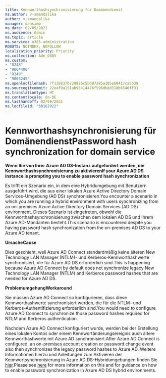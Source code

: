 ```yaml
---
title: Kennworthashsynchronisierung für Domänendienst
ms.author: v-smandalika
author: v-smandalika
manager: dansimp
ms.date: 02/09/2021
ms.audience: Admin
ms.topic: article
ms.service: o365-administration
ROBOTS: NOINDEX, NOFOLLOW
localization_priority: Priority
ms.collection: Adm_O365
ms.custom:
- "8248"
- "9004400"
- "8249"
- "9003245"
ms.openlocfilehash: 7f138837b720926c5b687285a105eb0417ca5b39
ms.sourcegitcommit: 22eaf0a151ab95414476f596db8d318b6540ff31
ms.translationtype: HT
ms.contentlocale: de-DE
ms.lasthandoff: 02/09/2021
ms.locfileid: "50162922"
---
```

# <a name="password-hash-synchronization-for-domain-service"></a><span data-ttu-id="7d0ff-102">Kennworthashsynchronisierung für Domänendienst</span><span class="sxs-lookup"><span data-stu-id="7d0ff-102">Password hash synchronization for domain service</span></span>

<span data-ttu-id="7d0ff-103">**Wenn Sie von Ihrer Azure AD DS-Instanz aufgefordert werden, die Kennworthashsynchronisierung zu aktivieren**</span><span class="sxs-lookup"><span data-stu-id="7d0ff-103">**If your Azure AD DS instance is prompting you to enable password hash synchronization**</span></span>

<span data-ttu-id="7d0ff-104">Es trifft ein Szenario ein, in dem eine Hybridumgebung mit Benutzern ausgeführt wird, die aus einer lokalen Azure Active Directory Domain Services-Umgebung (AD DS) synchronisieren.</span><span class="sxs-lookup"><span data-stu-id="7d0ff-104">You encounter a scenario in which you are running a hybrid environment with users synchronizing from an on-premises Azure Active Directory Domain Services (AD DS) environment.</span></span> <span data-ttu-id="7d0ff-105">Dieses Szenario ist eingetreten, obwohl die Kennworthashsynchronisierung zwischen dem lokalen AD DS und Ihrem Azure AD-Mandanten besteht.</span><span class="sxs-lookup"><span data-stu-id="7d0ff-105">This scenario is encountered despite you having password hash synchronization from the on-premises AD DS to your Azure AD tenant.</span></span>

<span data-ttu-id="7d0ff-106">**Ursache**</span><span class="sxs-lookup"><span data-stu-id="7d0ff-106">**Cause**</span></span>

<span data-ttu-id="7d0ff-107">Dies geschieht, weil Azure AD Connect standardmäßig keine älteren New Technology LAN Manager (NTLM)- und Kerberos-Kennworthashwerte synchronisiert, die für Azure AD DS erforderlich sind.</span><span class="sxs-lookup"><span data-stu-id="7d0ff-107">This is happening because Azure AD Connect by default does not synchronize legacy New Technology LAN Manager (NTLM) and Kerberos password hashes that are needed for Azure AD DS.</span></span>

<span data-ttu-id="7d0ff-108">**Problemumgehung**</span><span class="sxs-lookup"><span data-stu-id="7d0ff-108">**Workaround**</span></span> 

<span data-ttu-id="7d0ff-109">Sie müssen Azure AD Connect so konfigurieren, dass diese Kennworthashwerte synchronisiert werden, die für die NTLM- und Kerberos-Authentifizierung erforderlich sind.</span><span class="sxs-lookup"><span data-stu-id="7d0ff-109">You would need to configure Azure AD Connect to synchronize those password hashes required for NTLM and Kerberos authentication.</span></span>

<span data-ttu-id="7d0ff-110">Nachdem Azure AD Connect konfiguriert wurde, werden bei der Erstellung eines lokalen Kontos oder einem Kennwortänderungsereignis auch ältere Kennworthashwerte mit Azure AD synchronisiert.</span><span class="sxs-lookup"><span data-stu-id="7d0ff-110">After Azure AD Connect is configured, an on-premises account creation or password change event also then synchronizes the legacy password hashes to Azure AD.</span></span> <span data-ttu-id="7d0ff-111">Weitere Informationen hierzu und Anleitungen zum Aktivieren der Kennwortsynchronisierung in Azure AD DS-Hybridumgebungen finden Sie [hier](https://docs.microsoft.com/azure/active-directory-domain-services/tutorial-configure-password-hash-sync).</span><span class="sxs-lookup"><span data-stu-id="7d0ff-111">Please see [here](https://docs.microsoft.com/azure/active-directory-domain-services/tutorial-configure-password-hash-sync) for more information on this and for guidance on how to enable password synchronization in Azure AD DS hybrid environments.</span></span>